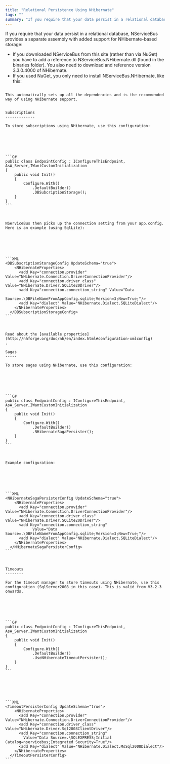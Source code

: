 ```yaml
---
title: "Relational Persistence Using NHibernate"
tags: ""
summary: "If you require that your data persist in a relational database, NServiceBus provides a separate assembly with added support for NHibernate-based storage:"
---
```


If you require that your data persist in a relational database, NServiceBus provides a separate assembly with added support for NHibernate-based storage:

-   If you downloaded NServiceBus from this site (rather than via NuGet)
    you have to add a reference to NServiceBus.NHibernate.dll (found in
    the binaries folder). You also need to download and reference
    version 3.3.0.4000 of NHibernate.
-   If you used NuGet, you only need to install NServiceBus.NHibernate,
    like this:


~~~~ {.brush:csharp; style="margin-left: 40px;"} PM> Install-Package NServiceBus.NHibernate

This automatically sets up all the dependencies and is the recommended way of using NHibernate support.


Subscriptions
-------------

To store subscriptions using NHibernate, use this configuration:






```C#
public class EndpointConfig : IConfigureThisEndpoint, AsA_Server,IWantCustomInitialization
{
    public void Init()
    {
        Configure.With()
            .DefaultBuilder()
            .DBSubcriptionStorage();
    }
}
```



NServiceBus then picks up the connection setting from your app.config. Here is an example (using SqlLite):






```XML
<DBSubscriptionStorageConfig UpdateSchema="true">
    <NHibernateProperties>
      <add Key="connection.provider" Value="NHibernate.Connection.DriverConnectionProvider"/>
      <add Key="connection.driver_class" Value="NHibernate.Driver.SQLite20Driver"/>
      <add Key="connection.connection_string" Value="Data
          Source=.\DBFileNameFromAppConfig.sqlite;Version=3;New=True;"/>
      <add Key="dialect" Value="NHibernate.Dialect.SQLiteDialect"/>
    </NHibernateProperties>
  </DBSubscriptionStorageConfig>
```



Read about the [available properties](http://nhforge.org/doc/nh/en/index.html#configuration-xmlconfig)
.

Sagas
-----

To store sagas using NHibernate, use this configuration:






```C#
public class EndpointConfig : IConfigureThisEndpoint, AsA_Server,IWantCustomInitialization
{
    public void Init()
    {
        Configure.With()
            .DefaultBuilder()
            .NHibernateSagaPersister();
    }
}
```



Example configuration:






```XML
<NHibernateSagaPersisterConfig UpdateSchema="true">
    <NHibernateProperties>
      <add Key="connection.provider" Value="NHibernate.Connection.DriverConnectionProvider"/>
      <add Key="connection.driver_class" Value="NHibernate.Driver.SQLite20Driver"/>
      <add Key="connection.connection_string" 
            Value="Data Source=.\DBFileNameFromAppConfig.sqlite;Version=3;New=True;"/>
      <add Key="dialect" Value="NHibernate.Dialect.SQLiteDialect"/>
    </NHibernateProperties>
  </NHibernateSagaPersisterConfig>
```



Timeouts
--------

For the timeout manager to store timeouts using NHibernate, use this configuration (SqlServer2008 in this case). This is valid from V3.2.3 onwards.






```C#
public class EndpointConfig : IConfigureThisEndpoint, AsA_Server,IWantCustomInitialization
{
    public void Init()
    {
        Configure.With()
            .DefaultBuilder()
            .UseNHibernateTimeoutPersister();
    }
}
```






```XML
<TimeoutPersisterConfig UpdateSchema="true">
    <NHibernateProperties>
      <add Key="connection.provider" Value="NHibernate.Connection.DriverConnectionProvider"/>
      <add Key="connection.driver_class" Value="NHibernate.Driver.Sql2008ClientDriver"/>
      <add Key="connection.connection_string" 
        Value="Data Source=.\SQLEXPRESS;Initial Catalog=nservicebus;Integrated Security=True"/>
      <add Key="dialect" Value="NHibernate.Dialect.MsSql2008Dialect"/>
    </NHibernateProperties>
  </TimeoutPersisterConfig>
```





